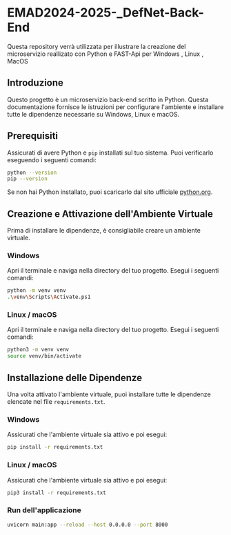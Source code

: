 # EMAD2024-2025-_DefNet-Back-End

Questa repository verrà utilizzata per illustrare la creazione del microservizio reallizato con Python e FAST-Api per Windows , Linux , MacOS

## Introduzione

Questo progetto è un microservizio back-end scritto in Python. Questa documentazione fornisce le istruzioni per configurare l'ambiente e installare tutte le dipendenze necessarie su Windows, Linux e macOS.

## Prerequisiti

Assicurati di avere Python e `pip` installati sul tuo sistema. Puoi verificarlo eseguendo i seguenti comandi:

```sh
python --version
pip --version
```

Se non hai Python installato, puoi scaricarlo dal sito ufficiale [python.org](https://www.python.org/downloads/).

## Creazione e Attivazione dell'Ambiente Virtuale

Prima di installare le dipendenze, è consigliabile creare un ambiente virtuale.

### Windows

Apri il terminale e naviga nella directory del tuo progetto. Esegui i seguenti comandi:

```sh
python -m venv venv
.\venv\Scripts\Activate.ps1
```

### Linux / macOS

Apri il terminale e naviga nella directory del tuo progetto. Esegui i seguenti comandi:

```sh
python3 -m venv venv
source venv/bin/activate
```

## Installazione delle Dipendenze

Una volta attivato l'ambiente virtuale, puoi installare tutte le dipendenze elencate nel file `requirements.txt`.

### Windows

Assicurati che l'ambiente virtuale sia attivo e poi esegui:

```sh
pip install -r requirements.txt
```

### Linux / macOS

Assicurati che l'ambiente virtuale sia attivo e poi esegui:

```sh
pip3 install -r requirements.txt
```

### Run dell'applicazione

```sh
uvicorn main:app --reload --host 0.0.0.0 --port 8000 
```

